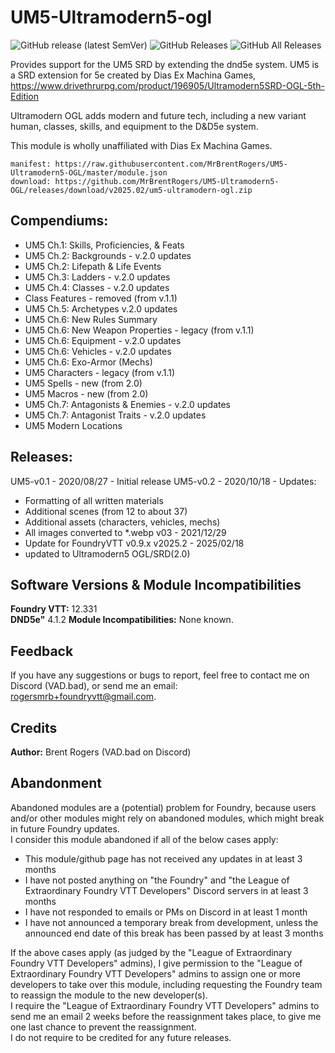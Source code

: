 # UM5-Ultramodern5-ogl
![GitHub release (latest SemVer)](https://img.shields.io/github/v/release/MrBrentRogers/UM5-Ultramodern5-OGL) 
![GitHub Releases](https://img.shields.io/github/downloads/MrBrentRogers/UM5-Ultramodern5-OGL/latest/total)
![GitHub All Releases](https://img.shields.io/github/downloads/MrBrentRogers/UM5-Ultramodern5-OGL/total?label=downloads) 

Provides support for the UM5 SRD by extending the dnd5e system. UM5 is a SRD extension for 5e created by Dias Ex Machina Games, https://www.drivethrurpg.com/product/196905/Ultramodern5SRD-OGL-5th-Edition

Ultramodern OGL adds modern and future tech, including a new variant human, classes, skills, and equipment to the D&D5e system.

This module is wholly unaffiliated with Dias Ex Machina Games.

    manifest: https://raw.githubusercontent.com/MrBrentRogers/UM5-Ultramodern5-OGL/master/module.json
    download: https://github.com/MrBrentRogers/UM5-Ultramodern5-OGL/releases/download/v2025.02/um5-ultramodern-ogl.zip

## Compendiums:
- UM5 Ch.1: Skills, Proficiencies, & Feats
- UM5 Ch.2: Backgrounds - v.2.0 updates
- UM5 Ch.2: Lifepath & Life Events
- UM5 Ch.3: Ladders - v.2.0 updates
- UM5 Ch.4: Classes - v.2.0 updates
- Class Features - removed (from v.1.1)
- UM5 Ch.5: Archetypes v.2.0 updates
- UM5 Ch.6: New Rules Summary
- UM5 Ch.6: New Weapon Properties - legacy (from v.1.1)
- UM5 Ch.6: Equipment - v.2.0 updates
- UM5 Ch.6: Vehicles  - v.2.0 updates
- UM5 Ch.6: Exo-Armor (Mechs)
- UM5 Characters - legacy (from v.1.1)
- UM5 Spells - new (from 2.0)
- UM5 Macros - new (from 2.0)
- UM5 Ch.7: Antagonists & Enemies - v.2.0 updates
- UM5 Ch.7: Antagonist Traits - v.2.0 updates
- UM5 Modern Locations

## Releases:
UM5-v0.1 - 2020/08/27 - Initial release
UM5-v0.2 - 2020/10/18 - Updates:
- Formatting of all written materials
- Additional scenes (from 12 to about 37)
- Additional assets (characters, vehicles, mechs)
- All images converted to *.webp
v03 - 2021/12/29
- Update for FoundryVTT v0.9.x
v2025.2 - 2025/02/18
- updated to Ultramodern5 OGL/SRD(2.0)

## Software Versions & Module Incompatibilities
<b>Foundry VTT:</b> 12.331<br>
<b>DND5e"</b> 4.1.2
<b>Module Incompatibilities:</b> None known.<br>

## Feedback
If you have any suggestions or bugs to report, feel free to contact me on Discord (VAD.bad), or send me an email: rogersmrb+foundryvtt@gmail.com.

## Credits
<b>Author:</b> Brent Rogers (VAD.bad on Discord)<br>

## Abandonment
Abandoned modules are a (potential) problem for Foundry, because users and/or other modules might rely on abandoned modules, which might break in future Foundry updates.<br>
I consider this module abandoned if all of the below cases apply:
<ul>
  <li>This module/github page has not received any updates in at least 3 months</li>
  <li>I have not posted anything on "the Foundry" and "the League of Extraordinary Foundry VTT Developers" Discord servers in at least 3 months</li>
  <li>I have not responded to emails or PMs on Discord in at least 1 month</li>
  <li>I have not announced a temporary break from development, unless the announced end date of this break has been passed by at least 3 months</li>
</ul>
If the above cases apply (as judged by the "League of Extraordinary Foundry VTT Developers" admins), I give permission to the "League of Extraordinary Foundry VTT Developers" admins to assign one or more developers to take over this module, including requesting the Foundry team to reassign the module to the new developer(s).<br>
I require the "League of Extraordinary Foundry VTT Developers" admins to send me an email 2 weeks before the reassignment takes place, to give me one last chance to prevent the reassignment.<br>
I do not require to be credited for any future releases.
